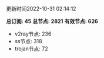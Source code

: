 更新时间2022-10-31 02:14:12

**总订阅: 45**
**总节点: 2821**
**有效节点: 626**
- v2ray节点: 236
- ss节点: 318
- trojan节点: 72

